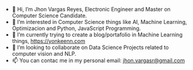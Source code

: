 - 👋 Hi, I’m Jhon Vargas Reyes, Electronic Engineer and Master on Computer Science Candidate.
- 👀 I’m interested in Computer Science things like AI, Machine Learning, Optimizacion and Python, JavaScript Programming.
- 🌱 I’m currently trying to create a blog/portafolio in Machine Learning things, https://yonkeenn.com
- 💞️ I’m looking to collaborate on Data Science Projects related to computer vision and NLP.
- 📫 You can contac me in my personal email: jhon.vargasr@gmail.com

<!---
yonkeenn/yonkeenn is a ✨ special ✨ repository because its `README.md` (this file) appears on your GitHub profile.
You can click the Preview link to take a look at your changes.
--->
